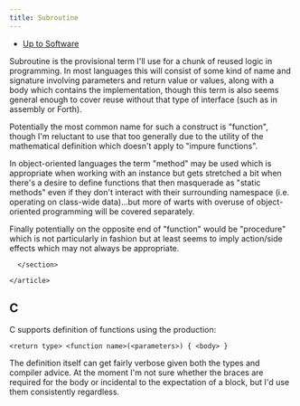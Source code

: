 ```yaml
---
title: Subroutine
---
```


- [Up to Software](software)

Subroutine is the provisional term I'll use for a chunk of
reused logic in programming. In most languages this will
consist of some kind of name and signature involving
parameters and return value or values, along with a body which
contains the implementation, though this term is also seems
general enough to cover reuse without that type of interface
(such as in assembly or Forth).

Potentially the most common name for such a construct is
	  "function", though I'm reluctant to use that too generally
	  due to the utility of the mathematical definition which
	  doesn't apply to "impure functions".
	</p>
	<p>
	  In object-oriented languages the term "method" may be used
	  which is appropriate when working with an instance but gets
	  stretched a bit when there's a desire to define functions that
	  then masquerade as "static methods" even if they don't
	  interact with their surrounding namespace (i.e. operating on
	  class-wide data)...but more of warts with overuse of
	  object-oriented programming will be covered separately.
	</p>
	<p>
	  Finally potentially on the opposite end of "function" would be
	  "procedure" which is not particularly in fashion but at least
	  seems to imply action/side effects which may not always be
	  appropriate.
	</p>
      </section>
      <section>
	
      </section>

    </article>
  </body>

## C

C supports definition of functions using the production:

```
<return type> <function name>(<parameters>) { <body> }
```

The definition itself can get fairly verbose given both
the types and compiler advice. At the moment I'm not
sure whether the braces are required for the body or
incidental to the expectation of a block, but I'd use
them consistently regardless.

